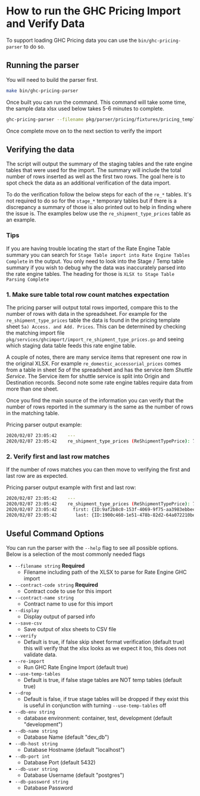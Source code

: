 # How to run the GHC Pricing Import and Verify Data

To support loading GHC Pricing data you can use the `bin/ghc-pricing-parser` to do so.

## Running the parser

You will need to build the parser first.

```sh
make bin/ghc-pricing-parser
```

Once built you can run the command. This command will take some time, the sample data xlsx used below takes 5-6 minutes to complete.

```sh
ghc-pricing-parser --filename pkg/parser/pricing/fixtures/pricing_template_2019-09-19_fake-data.xlsx --contract-code=UNIQUECODE --contract-name="Unique Name"
```

Once complete move on to the next section to verify the import

## Verifying the data

The script will output the summary of the staging tables and the rate engine tables that were used for the import. The summary will include the total number of rows inserted as well as the first two rows. The goal here is to spot check the data as an additional verification of the data import.

To do the verification follow the below steps for each of the `re_*` tables. It's not required to do so for the `stage_*` temporary tables but if there is a discrepancy a summary of those is also printed out to help in finding where the issue is. The examples below use the `re_shipment_type_prices` table as an example.

### Tips

If you are having trouble locating the start of the Rate Engine Table summary you can search for `Stage Table import into Rate Engine Tables Complete` in the output.
You only need to look into the Stage / Temp table summary if you wish to debug why the data was inaccurately parsed into the rate engine tables. The heading for those is `XLSX to Stage Table Parsing Complete`

### 1. Make sure table total row count matches expectation

The pricing parser will output total rows imported, compare this to the number of rows with data in the spreadsheet. For example for the `re_shipment_type_prices` table the data is found in the pricing template sheet `5a) Access. and Add. Prices`. This can be determined by checking the matching import file `pkg/services/ghcimport/import_re_shipment_type_prices.go` and seeing which staging data table feeds this rate engine table.

A couple of notes, there are many service items that represent one row in the original XLSX. For example `re_domestic_accessorial_prices` comes from a table in sheet *5a* of the spreadsheet and has the service item *Shuttle Service*. The Service item for shuttle service is split into Origin and Destination records. Second note some rate engine tables require data from more than one sheet.

Once you find the main source of the information you can verify that the number of rows reported in the summary is the same as the number of rows in the matching table.

Pricing parser output example:

```sh
2020/02/07 23:05:42    ---
2020/02/07 23:05:42    re_shipment_type_prices (ReShipmentTypePrice): 7
```

### 2. Verify first and last row matches

If the number of rows matches you can then move to verifying the first and last row are as expected.

Pricing parser output example with first and last row:

```sh
2020/02/07 23:05:42    ---
2020/02/07 23:05:42    re_shipment_type_prices (ReShipmentTypePrice): 7
2020/02/07 23:05:42      first: {ID:9af2b8c0-153f-4069-9f75-aa3983ebbecd ContractID:111058a8-a5de-424f-921a-932fa35a6a2a ServiceID:dbd3a39a-6bb9-42da-b81a-9229df7019cf Market:C Factor:1.2 CreatedAt:2020-02-07 23:05:42.034574 +0000 +0000 UpdatedAt:2020-02-07 23:05:42.034576 +0000 +0000 Contract:{ID:00000000-0000-0000-0000-000000000000 Code: Name: CreatedAt:0001-01-01 00:00:00 +0000 UTC UpdatedAt:0001-01-01 00:00:00 +0000 UTC} Service:{ID:00000000-0000-0000-0000-000000000000 Code: Name: CreatedAt:0001-01-01 00:00:00 +0000 UTC UpdatedAt:0001-01-01 00:00:00 +0000 UTC}}
2020/02/07 23:05:42       last: {ID:1900c460-1e51-478b-82d2-64a072210be8 ContractID:111058a8-a5de-424f-921a-932fa35a6a2a ServiceID:874cb86a-bc39-4f57-a614-53ee3fcacf14 Market:O Factor:1.45 CreatedAt:2020-02-07 23:05:42.065301 +0000 +0000 UpdatedAt:2020-02-07 23:05:42.065303 +0000 +0000 Contract:{ID:00000000-0000-0000-0000-000000000000 Code: Name: CreatedAt:0001-01-01 00:00:00 +0000 UTC UpdatedAt:0001-01-01 00:00:00 +0000 UTC} Service:{ID:00000000-0000-0000-0000-000000000000 Code: Name: CreatedAt:0001-01-01 00:00:00 +0000 UTC UpdatedAt:0001-01-01 00:00:00 +0000 UTC}}
```

## Useful Command Options

You can run the parser with the `--help` flag to see all possible options. Below is a selection of the most commonly needed flags

* `--filename string` **Required**
  * Filename including path of the XLSX to parse for Rate Engine GHC import
* `--contract-code string` **Required**
  * Contract code to use for this import
* `--contract-name string`
  * Contract name to use for this import
* `--display`
  * Display output of parsed info
* `--save-csv`
  * Save output of xlsx sheets to CSV file
* `--verify`
  * Default is true, if false skip sheet format verification (default true) this will verify that the xlsx looks as we expect it too, this does not validate data.
* `--re-import`
  * Run GHC Rate Engine Import (default true)
* `--use-temp-tables`
  * Default is true, if false stage tables are NOT temp tables (default true)
* `--drop`
  * Default is false, if true stage tables will be dropped if they exist this is useful in conjunction with turning `--use-temp-tables` off
* `--db-env string`
  * database environment: container, test, development (default "development")
* `--db-name string`
  * Database Name (default "dev_db")
* `--db-host string`
  * Database Hostname (default "localhost")
* `--db-port int`
  * Database Port (default 5432)
* `--db-user string`
  * Database Username (default "postgres")
* `--db-password string`
  * Database Password

